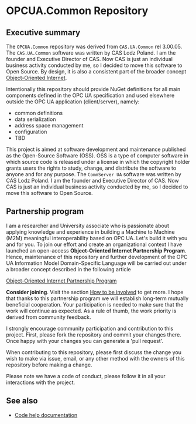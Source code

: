 # OPCUA.Common Repository

## Executive summary

The `OPCUA.Common` repository was derived from `CAS.UA.Common` rel 3.00.05. The `CAS.UA.Common` software was written by CAS Lodz Poland. I am the founder and Executive Director of CAS. Now CAS is just an individual business activity conducted by me, so I decided to move this software to Open Source. By design, it is also a consistent part of the broader concept [Object-Oriented Internet](https://commsvr.gitbook.io/ooi/).

Intentionally this repository should provide NuGet definitions for all main components defined in the OPC UA specification and used elsewhere outside the OPC UA application (client/server), namely:

- common definitions
- data serialization
- address space management
- configuration
- TBD

This project is aimed at software development and maintenance published as the Open-Source Software (OSS). OSS is a type of computer software in which source code is released under a license in which the copyright holder grants users the rights to study, change, and distribute the software to anyone and for any purpose. The `CommServer UA` software was written by CAS Lodz Poland. I am the founder and Executive Director of CAS. Now CAS is just an individual business activity conducted by me, so I decided to move this software to Open Source.

## Partnership program

I am a researcher and University associate who is passionate about applying knowledge and experience in building a Machine to Machine (M2M) meaningful interoperability based on OPC UA. Let's build it with you and for you. To join our effort and create an organizational context I have launched an open-access **Object-Oriented Internet Partnership Program**. Hence, maintenance of this repository and further development of the OPC UA Information Model Domain-Specific Language will be carried out under a broader concept described in the following article

[Object-Oriented Internet Partnership Program][Sponsorship]

**Consider joining**. Visit the section [How to be involved][SponsorshipToBeInvolved] to get more. I hope that thanks to this partnership program we will establish long-term mutually beneficial cooperation. Your participation is needed to make sure that the work will continue as expected. As a rule of thumb, the work priority is derived from community feedback.

I strongly encourage community participation and contribution to this project. First, please fork the repository and commit your changes there. Once happy with your changes you can generate a 'pull request'.

When contributing to this repository, please first discuss the change you wish to make via issue, email, or any other method with the owners of this repository before making a change.

Please note we have a code of conduct, please follow it in all your interactions with the project.

[Sponsorship]: https://github.commsvr.com/AboutPartnershipProgram.md.html
[SponsorshipToBeInvolved]: https://github.commsvr.com/AboutPartnershipProgram.md.html#how-to-be-involved
## See also
- [Code help documentation](https://mpostol.github.io/OPCUA.Common/Help)